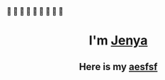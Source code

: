 ### 👋 👋 👋                                             👋 👋 👋                                                        👋 👋 👋

<h1 align="center">I'm <a href="https://t.me/jenyavarenkin" target="_blank">Jenya</a> 
<h2 align="center">Here is my <a href="https://github.com/adrenoxxxrom/LearningJavaCore" target="_blank">aesfsf</a afafaeaefe> 

  


<!--
**adrenoxxxrom/adrenoxxxrom** is a ✨ _special_ ✨ repository because its `README.md` (this file) appears on your GitHub profile.

Here are some ideas to get you started:

- 🔭 I’m currently working on ...
- 🌱 I’m currently learning ...
- 👯 I’m looking to collaborate on ...
- 🤔 I’m looking for help with ...
- 💬 Ask me about ...
- 📫 How to reach me: ...
- 😄 Pronouns: ...
- ⚡ Fun fact: ...
-->
